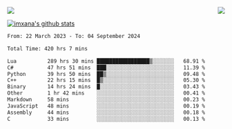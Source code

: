 <p>
  <a href="https://count.getloli.com/"><img src="https://count.getloli.com/get/@xana.readme?theme=moebooru-h"></a>
  <img src="https://weather-icon.journeyad.repl.co/@hangzhou?v=1" align="right">
</p>


<a href="https://github.com/imxana"><img align="center" src="https://github-readme-stats.vercel.app/api?username=imxana&show_icons=true&include_all_commits=true&hide_border=tru&custom_title=imxana%27s%20Github%20Stats" alt="imxana's github stats" /></a> 

<!--START_SECTION:waka-->

```txt
From: 22 March 2023 - To: 04 September 2024

Total Time: 420 hrs 7 mins

Lua          289 hrs 30 mins █████████████████▒░░░░░░░   68.91 %
C#           47 hrs 51 mins  ███░░░░░░░░░░░░░░░░░░░░░░   11.39 %
Python       39 hrs 50 mins  ██▒░░░░░░░░░░░░░░░░░░░░░░   09.48 %
C++          22 hrs 15 mins  █▒░░░░░░░░░░░░░░░░░░░░░░░   05.30 %
Binary       14 hrs 24 mins  █░░░░░░░░░░░░░░░░░░░░░░░░   03.43 %
Other        1 hr 42 mins    ░░░░░░░░░░░░░░░░░░░░░░░░░   00.41 %
Markdown     58 mins         ░░░░░░░░░░░░░░░░░░░░░░░░░   00.23 %
JavaScript   48 mins         ░░░░░░░░░░░░░░░░░░░░░░░░░   00.19 %
Assembly     44 mins         ░░░░░░░░░░░░░░░░░░░░░░░░░   00.18 %
C            33 mins         ░░░░░░░░░░░░░░░░░░░░░░░░░   00.13 %
```

<!--END_SECTION:waka-->
